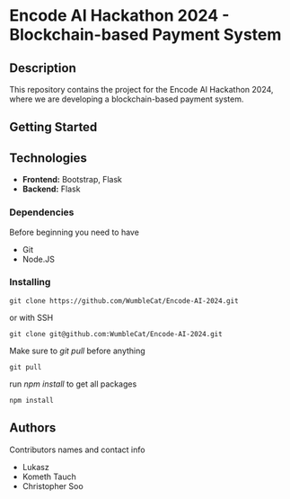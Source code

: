 # Encode AI Hackathon 2024 - Blockchain-based Payment System

## Description
This repository contains the project for the Encode AI Hackathon 2024, where we are developing a blockchain-based payment system.

## Getting Started
## Technologies
* **Frontend:** Bootstrap, Flask
* **Backend:** Flask
### Dependencies
Before beginning you need to have
* Git
* Node.JS
### Installing

```
git clone https://github.com/WumbleCat/Encode-AI-2024.git
```
or with SSH
```
git clone git@github.com:WumbleCat/Encode-AI-2024.git
```
Make sure to *git pull* before anything
```
git pull
```
run *npm install* to get all packages
```
npm install
```

## Authors

Contributors names and contact info

* Lukasz 
* Kometh Tauch
* Christopher Soo
